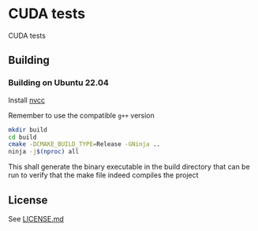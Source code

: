 # CUDA tests

CUDA tests

## Building

### Building on Ubuntu 22.04

Install [nvcc](https://developer.nvidia.com/cuda-downloads)

Remember to use the compatible `g++` version

```bash
mkdir build
cd build
cmake -DCMAKE_BUILD_TYPE=Release -GNinja ..
ninja -j$(nproc) all
```

This shall generate the binary executable in the build directory that can be run to verify that the make file indeed compiles the project

## License

See [LICENSE.md](LICENSE.md)
